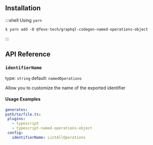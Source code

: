 ## Installation

:::shell Using `yarn`

    $ yarn add -D @fevo-tech/graphql-codegen-named-operations-object

:::

## API Reference

### `identifierName`

type: `string`
default: `namedOperations`

Allow you to customize the name of the exported identifier

#### Usage Examples

```yml
generates:
path/to/file.ts:
 plugins:
   - typescript
   - typescript-named-operations-object
 config:
   identifierName: ListAllOperations
```